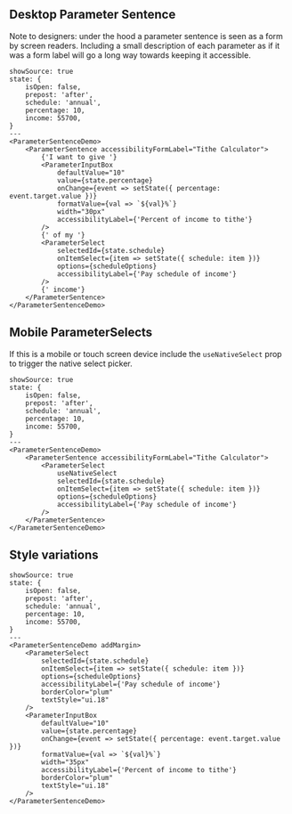 ## Desktop Parameter Sentence

Note to designers: under the hood a parameter sentence is seen as a form by screen readers. Including a small description of each parameter as if it was a form label will go a long way towards keeping it accessible.

```react
showSource: true
state: {
	isOpen: false,
	prepost: 'after',
	schedule: 'annual',
	percentage: 10,
	income: 55700,
}
---
<ParameterSentenceDemo>
	<ParameterSentence accessibilityFormLabel="Tithe Calculator">
		{'I want to give '}
		<ParameterInputBox
			defaultValue="10"
			value={state.percentage}
			onChange={event => setState({ percentage: event.target.value })}
			formatValue={val => `${val}%`}
			width="30px"
			accessibilityLabel={'Percent of income to tithe'}
		/>
		{' of my '}
		<ParameterSelect
			selectedId={state.schedule}
			onItemSelect={item => setState({ schedule: item })}
			options={scheduleOptions}
			accessibilityLabel={'Pay schedule of income'}
		/>
		{' income'}
	</ParameterSentence>
</ParameterSentenceDemo>
```

## Mobile ParameterSelects

If this is a mobile or touch screen device include the `useNativeSelect` prop to trigger the native select picker.

```react
showSource: true
state: {
	isOpen: false,
	prepost: 'after',
	schedule: 'annual',
	percentage: 10,
	income: 55700,
}
---
<ParameterSentenceDemo>
	<ParameterSentence accessibilityFormLabel="Tithe Calculator">
		<ParameterSelect
			useNativeSelect
			selectedId={state.schedule}
			onItemSelect={item => setState({ schedule: item })}
			options={scheduleOptions}
			accessibilityLabel={'Pay schedule of income'}
		/>
	</ParameterSentence>
</ParameterSentenceDemo>
```

## Style variations

```react
showSource: true
state: {
	isOpen: false,
	prepost: 'after',
	schedule: 'annual',
	percentage: 10,
	income: 55700,
}
---
<ParameterSentenceDemo addMargin>
	<ParameterSelect
		selectedId={state.schedule}
		onItemSelect={item => setState({ schedule: item })}
		options={scheduleOptions}
		accessibilityLabel={'Pay schedule of income'}
		borderColor="plum"
		textStyle="ui.18"
	/>
	<ParameterInputBox
		defaultValue="10"
		value={state.percentage}
		onChange={event => setState({ percentage: event.target.value })}
		formatValue={val => `${val}%`}
		width="35px"
		accessibilityLabel={'Percent of income to tithe'}
		borderColor="plum"
		textStyle="ui.18"
	/>
</ParameterSentenceDemo>
```
